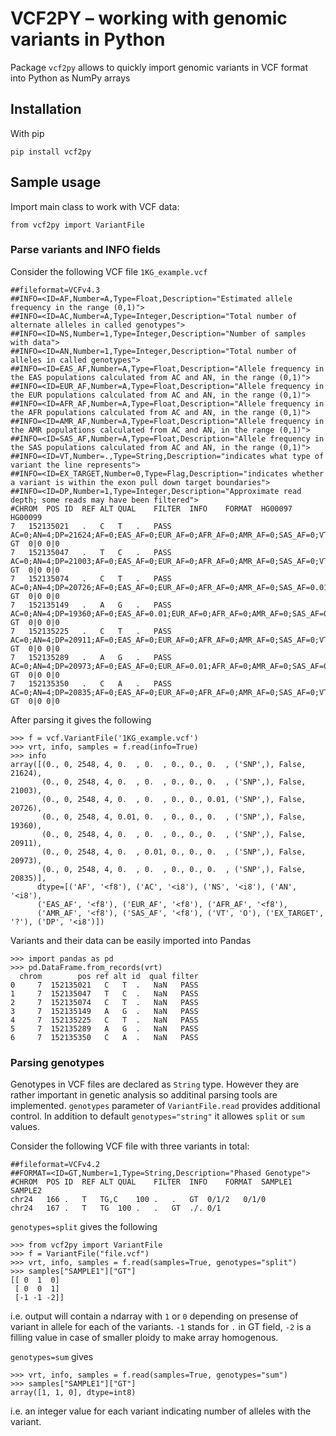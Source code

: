 # VCF2PY – working with genomic variants in Python #

Package `vcf2py` allows to quickly import genomic
variants in VCF format into Python as NumPy arrays

## Installation ##

With pip 

    pip install vcf2py

## Sample usage ##

Import main class to work with VCF data:

    from vcf2py import VariantFile
    
### Parse variants and INFO fields ###

Consider the following VCF file `1KG_example.vcf`

    ##fileformat=VCFv4.3
    ##INFO=<ID=AF,Number=A,Type=Float,Description="Estimated allele frequency in the range (0,1)">
    ##INFO=<ID=AC,Number=A,Type=Integer,Description="Total number of alternate alleles in called genotypes">
    ##INFO=<ID=NS,Number=1,Type=Integer,Description="Number of samples with data">
    ##INFO=<ID=AN,Number=1,Type=Integer,Description="Total number of alleles in called genotypes">
    ##INFO=<ID=EAS_AF,Number=A,Type=Float,Description="Allele frequency in the EAS populations calculated from AC and AN, in the range (0,1)">
    ##INFO=<ID=EUR_AF,Number=A,Type=Float,Description="Allele frequency in the EUR populations calculated from AC and AN, in the range (0,1)">
    ##INFO=<ID=AFR_AF,Number=A,Type=Float,Description="Allele frequency in the AFR populations calculated from AC and AN, in the range (0,1)">
    ##INFO=<ID=AMR_AF,Number=A,Type=Float,Description="Allele frequency in the AMR populations calculated from AC and AN, in the range (0,1)">
    ##INFO=<ID=SAS_AF,Number=A,Type=Float,Description="Allele frequency in the SAS populations calculated from AC and AN, in the range (0,1)">
    ##INFO=<ID=VT,Number=.,Type=String,Description="indicates what type of variant the line represents">
    ##INFO=<ID=EX_TARGET,Number=0,Type=Flag,Description="indicates whether a variant is within the exon pull down target boundaries">
    ##INFO=<ID=DP,Number=1,Type=Integer,Description="Approximate read depth; some reads may have been filtered">
    #CHROM	POS	ID	REF	ALT	QUAL	FILTER	INFO	FORMAT	HG00097	HG00099
    7	152135021	.	C	T	.	PASS	AC=0;AN=4;DP=21624;AF=0;EAS_AF=0;EUR_AF=0;AFR_AF=0;AMR_AF=0;SAS_AF=0;VT=SNP;NS=2548	GT	0|0	0|0
    7	152135047	.	T	C	.	PASS	AC=0;AN=4;DP=21003;AF=0;EAS_AF=0;EUR_AF=0;AFR_AF=0;AMR_AF=0;SAS_AF=0;VT=SNP;NS=2548	GT	0|0	0|0
    7	152135074	.	C	T	.	PASS	AC=0;AN=4;DP=20726;AF=0;EAS_AF=0;EUR_AF=0;AFR_AF=0;AMR_AF=0;SAS_AF=0.01;VT=SNP;NS=2548	GT	0|0	0|0
    7	152135149	.	A	G	.	PASS	AC=0;AN=4;DP=19360;AF=0;EAS_AF=0.01;EUR_AF=0;AFR_AF=0;AMR_AF=0;SAS_AF=0;VT=SNP;NS=2548	GT	0|0	0|0
    7	152135225	.	C	T	.	PASS	AC=0;AN=4;DP=20911;AF=0;EAS_AF=0;EUR_AF=0;AFR_AF=0;AMR_AF=0;SAS_AF=0;VT=SNP;NS=2548	GT	0|0	0|0
    7	152135289	.	A	G	.	PASS	AC=0;AN=4;DP=20973;AF=0;EAS_AF=0;EUR_AF=0.01;AFR_AF=0;AMR_AF=0;SAS_AF=0;VT=SNP;NS=2548	GT	0|0	0|0
    7	152135350	.	C	A	.	PASS	AC=0;AN=4;DP=20835;AF=0;EAS_AF=0;EUR_AF=0;AFR_AF=0;AMR_AF=0;SAS_AF=0;VT=SNP;NS=2548	GT	0|0	0|0

After parsing it gives the following

    >>> f = vcf.VariantFile('1KG_example.vcf')
    >>> vrt, info, samples = f.read(info=True)
    >>> info
    array([(0., 0, 2548, 4, 0.  , 0.  , 0., 0., 0.  , ('SNP',), False, 21624),
           (0., 0, 2548, 4, 0.  , 0.  , 0., 0., 0.  , ('SNP',), False, 21003),
           (0., 0, 2548, 4, 0.  , 0.  , 0., 0., 0.01, ('SNP',), False, 20726),
           (0., 0, 2548, 4, 0.01, 0.  , 0., 0., 0.  , ('SNP',), False, 19360),
           (0., 0, 2548, 4, 0.  , 0.  , 0., 0., 0.  , ('SNP',), False, 20911),
           (0., 0, 2548, 4, 0.  , 0.01, 0., 0., 0.  , ('SNP',), False, 20973),
           (0., 0, 2548, 4, 0.  , 0.  , 0., 0., 0.  , ('SNP',), False, 20835)],
          dtype=[('AF', '<f8'), ('AC', '<i8'), ('NS', '<i8'), ('AN', '<i8'), 
          ('EAS_AF', '<f8'), ('EUR_AF', '<f8'), ('AFR_AF', '<f8'), 
          ('AMR_AF', '<f8'), ('SAS_AF', '<f8'), ('VT', 'O'), ('EX_TARGET', '?'), ('DP', '<i8')])
          
Variants and their data can be easily imported into Pandas

    >>> import pandas as pd
    >>> pd.DataFrame.from_records(vrt)
      chrom        pos ref alt id  qual filter
    0     7  152135021   C   T  .   NaN   PASS
    1     7  152135047   T   C  .   NaN   PASS
    2     7  152135074   C   T  .   NaN   PASS
    3     7  152135149   A   G  .   NaN   PASS
    4     7  152135225   C   T  .   NaN   PASS
    5     7  152135289   A   G  .   NaN   PASS
    6     7  152135350   C   A  .   NaN   PASS

### Parsing genotypes ###

Genotypes in VCF files are declared as `String` type.  However they
are rather important in genetic analysis so additinal parsing tools
are implemented.  `genotypes` parameter of `VariantFile.read` provides
additional control.  In addition to default `genotypes="string"` it
allowes `split` or `sum` values.

Consider the following VCF file with three variants in total:

    ##fileformat=VCFv4.2
    ##FORMAT=<ID=GT,Number=1,Type=String,Description="Phased Genotype">
    #CHROM	POS	ID	REF	ALT	QUAL	FILTER	INFO	FORMAT	SAMPLE1	SAMPLE2
    chr24	166	.	T	TG,C	100	.	.	GT	0/1/2	0/1/0
    chr24	167	.	T	TG	100	.	.	GT	./.	0/1

`genotypes=split` gives the following

    >>> from vcf2py import VariantFile
    >>> f = VariantFile("file.vcf")
    >>> vrt, info, samples = f.read(samples=True, genotypes="split")
    >>> samples["SAMPLE1"]["GT"]
    [[ 0  1  0]
     [ 0  0  1]
     [-1 -1 -2]]

i.e.  output will contain a ndarray with `1` or `0` depending on
presense of variant in allele for each of the variants.  `-1` stands
for `.` in GT field, `-2` is a filling value in case of smaller ploidy
to make array homogenous.


`genotypes=sum` gives

    >>> vrt, info, samples = f.read(samples=True, genotypes="sum")
    >>> samples["SAMPLE1"]["GT"]
    array([1, 1, 0], dtype=int8)

i.e. an integer value for each variant indicating number of alleles
with the variant.


